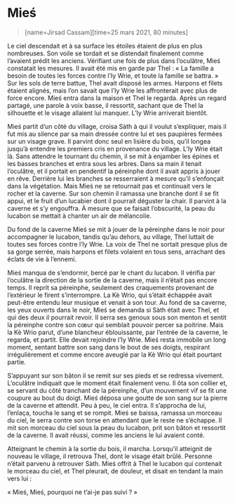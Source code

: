 # Mieś
> [name=Jirsad Cassam][time=25 mars 2021, 80 minutes]

Le ciel descendait et à sa surface les étoiles étaient de plus en plus nombreuses. Son voile se tordait et se distendait finalement comme l’avaient prédit les anciens. Vérifiant une fois de plus dans l’oculâtre, Mieś constatait les mesures. Il avait été mis en garde par Thel : « La famille a besoin de toutes les forces contre l’Iy Wrie, et toute la famille se battra. »
Sur les sols de terre battue, Thel avait disposé les armes. Harpons et filets étaient alignés, mais l’on savait que l’Iy Wrie les affronterait avec plus de force encore.
Mieś entra dans la maison et Thel le regarda. Après un regard partagé, une parole à voix basse, il ressortit, sachant que de Thel la silhouette et le visage allaient lui manquer. L’Iy Wrie arriverait bientôt.

Mieś partit d’un côté du village, croisa Sàth à qui il voulut s’expliquer, mais il fut mis au silence par sa main dressée contre lui et ses paupières fermées sur un visage grave. Il parvint donc seul en lisière du bois, qu’il longea jusqu’à entendre les premiers cris en provenance du village. L’Iy Wrie était là. Sans attendre le tournant du chemin, il se mit à enjamber les épines et les basses branches et entra sous les arbres.
Dans sa main il tenait l’oculâtre, et il portait en pendentif la péreinphe dont il avait appris à jouer en rêve. Derrière lui les branches se resserraient à mesure qu’il s’enfonçait dans la végétation. Mais Mieś ne se retournait pas et continuait vers le rocher et la caverne. Sur son chemin il ramassa une branche dont il se fit appui, et le fruit d’un lucabier dont il pourrait déguster la chair. Il parvint à la caverne et s’y engouffra. À mesure que se faisait l’obscurité, la peau du lucabon se mettait à chanter un air de mélancolie.

Du fond de la caverne Mieś se mit à jouer de la péreinphe dans le noir pour accompagner le lucabon, tandis qu’au dehors, au village, Thel luttait de toutes ses forces contre l’Iy Wrie. La voix de Thel ne sortait presque plus de sa gorge serrée, mais harpons et filets volaient en tous sens, arrachant des éclats de vie à l’ennemi.

Mieś manqua de s’endormir, bercé par le chant du lucabon. Il vérifia par l’oculâtre la direction de la sortie de la caverne, mais il n’était pas encore temps. Il reprit sa péreinphe, seulement des craquements provenant de l’extérieur le firent s’interrompre. La Kè Wrio, qui s’était échappée avait peut-être entendu leur musique et venait à son tour. Au fond de sa caverne, les yeux ouverts dans le noir, Mieś se demanda si Sàth était avec Thel, et qui des deux il pourrait revoir. Il serra ses genoux sous son menton et sentit la péreinphe contre son cœur qui semblait pouvoir percer sa poitrine.  Mais la Kè Wrio parut, d’une blancheur éblouissante, par l’entrée de la caverne, le regarda, et partit. Elle devait rejoindre l’Iy Wrie.
Mieś resta immobile un long moment, sentant battre son sang dans le bout de ses doigts, respirant irrégulièrement et comme encore aveuglé par la Kè Wrio qui était pourtant partie.

S’appuyant sur son bâton il se remit sur ses pieds et se redressa vivement. L’oculâtre indiquait que le moment était finalement venu. Il ôta son collier et, se servant du côté tranchant de la péreinphe, d’un mouvement vif se fit une coupure au bout du doigt. Mieś déposa une goutte de son sang sur la pierre de la caverne et attendit.
Peu à peu, le ciel entra. Il s’approcha de lui, l’enlaça, toucha le sang et se rompit. Mieś se baissa, ramassa un morceau du ciel, le serra contre son torse en attendant que le reste ne s’échappe. Il mit son morceau du ciel sous la peau du lucabon, prit son bâton et ressortit de la caverne. Il avait réussi, comme les anciens le lui avaient conté.

Atteignant le chemin à la sortie du bois, il marcha. Lorsqu’il atteignit de nouveau le village, il retrouva Thel, dont le visage était brûlé. Personne n’était parvenu à retrouver Sàth. Mieś offrit à Thel le lucabon qui contenait le morceau du ciel, et Thel pleurait, de douleur, et disait en tendant la main vers lui :

« Mieś, Mieś, pourquoi ne t’ai-je pas suivi ? »